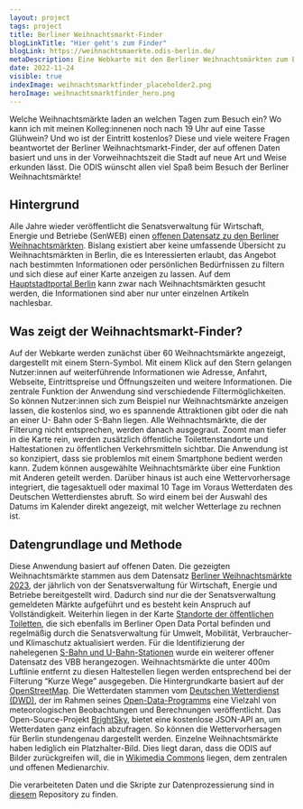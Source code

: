 ```yaml
---
layout: project
tags: project
title: Berliner Weihnachtsmarkt-Finder
blogLinkTitle: "Hier geht's zum Finder"
blogLink: https://weihnachtsmaerkte.odis-berlin.de/
metaDescription: Eine Webkarte mit den Berliner Weihnachtsmärkten zum Erkunden, Planen und Teilen
date: 2022-11-24
visible: true
indexImage: weihnachtsmarktfinder_placeholder2.png
heroImage: weihnachtsmarktfinder_hero.png
---
```


Welche Weihnachtsmärkte laden an welchen Tagen zum Besuch ein? Wo kann ich mit meinen Kolleg:innenen noch nach 19 Uhr auf eine Tasse Glühwein? Und wo ist der Eintritt kostenlos? Diese und viele weitere Fragen beantwortet der Berliner Weihnachtsmarkt-Finder, der auf offenen Daten basiert und uns in der Vorweihnachtszeit die Stadt auf neue Art und Weise erkunden lässt.
Die ODIS wünscht allen viel Spaß beim Besuch der Berliner Weihnachtsmärkte!

## Hintergrund

Alle Jahre wieder veröffentlicht die Senatsverwaltung für Wirtschaft, Energie und Betriebe (SenWEB) einen [offenen Datensatz zu den Berliner Weihnachtsmärkten](https://daten.berlin.de/datensaetze/berliner-weihnachtsmärkte). Bislang existiert aber keine umfassende Übersicht zu Weihnachtsmärkten in Berlin, die es Interessierten erlaubt, das Angebot nach bestimmten Informationen oder persönlichen Bedürfnissen zu filtern und sich diese auf einer Karte anzeigen zu lassen. Auf dem [Hauptstadtportal Berlin](https://www.berlin.de/weihnachtsmarkt/) kann zwar nach Weihnachtsmärkten gesucht werden, die Informationen sind aber nur unter einzelnen Artikeln nachlesbar. 

## Was zeigt der Weihnachtsmarkt-Finder?

Auf der Webkarte werden zunächst über 60 Weihnachtsmärkte angezeigt, dargestellt mit einem Stern-Symbol. Mit einem Klick auf den Stern gelangen Nutzer:innen auf weiterführende Informationen wie Adresse, Anfahrt, Webseite, Eintrittspreise und Öffnungszeiten und weitere Informationen. Die zentrale Funktion der Anwendung sind verschiedende Filtermöglichkeiten. So können Nutzer:innen sich zum Beispiel nur Weihnachtsmärkte anzeigen lassen, die kostenlos sind, wo es spannende Attraktionen gibt oder die nah an einer U- Bahn oder S-Bahn liegen. Alle Weihnachtsmärkte, die der Filterung nicht entsprechen, werden danach ausgegraut. Zoomt man tiefer in die Karte rein, werden zusätzlich öffentliche Toilettenstandorte und Haltestationen zu öffentlichen Verkehrsmitteln sichtbar. Die Anwendung ist so konzipiert, dass sie problemlos mit einem Smartphone bedient werden kann. Zudem können ausgewählte Weihnachtsmärkte über eine Funktion mit Anderen geteilt werden. Darüber hinaus ist auch eine Wettervorhersage integriert, die tagesaktuell oder maximal 10 Tage im Voraus Wetterdaten des Deutschen Wetterdienstes abruft. So wird einem bei der Auswahl des Datums im Kalender direkt angezeigt, mit welcher Wetterlage zu rechnen ist.

## Datengrundlage und Methode

Diese Anwendung basiert auf offenen Daten. Die gezeigten Weihnachtsmärkte stammen aus dem Datensatz [Berliner Weihnachtsmärkte 2023](https://daten.berlin.de/datensaetze/berliner-weihnachtsmärkte), der jährlich von der Senatsverwaltung für Wirtschaft, Energie und Betriebe bereitgestellt wird. Dadurch sind nur die der Senatsverwaltung gemeldeten Märkte aufgeführt und es besteht kein Anspruch auf Vollständigkeit. Weiterhin liegen in der Karte [Standorte der öffentlichen Toiletten](https://daten.berlin.de/datensaetze/standorte-der-öffentlichen-toiletten), die sich ebenfalls im Berliner Open Data Portal befinden und regelmäßig durch die Senatsverwaltung für Umwelt, Mobilität, Verbraucher- und Klimaschutz aktualisiert werden. Für die Identifizierung der nahelegenen [S-Bahn und U-Bahn-Stationen](https://daten.berlin.de/datensaetze/koordinaten-der-zugangsmöglichkeiten-zu-stationen) wurde ein weiterer offener Datensatz des VBB herangezogen. Weihnachtsmärkte die unter 400m Luftlinie entfernt zu diesen Haltestellen liegen werden entsprechend bei der Filterung “Kurze Wege” ausgegeben. Die Hintergrundkarte basiert auf der [OpenStreetMap](https://www.openstreetmap.de). Die Wetterdaten stammen vom [Deutschen Wetterdienst (DWD)](https://www.dwd.de/DE/Home/home_node.html), der im Rahmen seines [Open-Data-Programms](https://www.dwd.de/DE/leistungen/opendata/opendata.html) eine Vielzahl von meteorologischen Beobachtungen und Berechnungen veröffentlicht. Das Open-Source-Projekt [BrightSky](https://brightsky.dev), bietet eine kostenlose JSON-API an, um Wetterdaten ganz einfach abzufragen. So können die Wettervorhersagen für Berlin stundengenau dargestellt werden.
Einzelne Weihnachtsmärkte haben lediglich ein Platzhalter-Bild. Dies liegt daran, dass die ODIS auf Bilder zurückgreifen will, die in [Wikimedia Commons](https://commons.wikimedia.org/wiki/Commons:First_steps/Uploading_files/de) liegen, dem zentralen und offenen Medienarchiv. 

Die verarbeiteten Daten und die Skripte zur Datenprozessierung sind in [diesem](https://github.com/technologiestiftung/weihnachtsmarktkarte) Repository zu finden.
